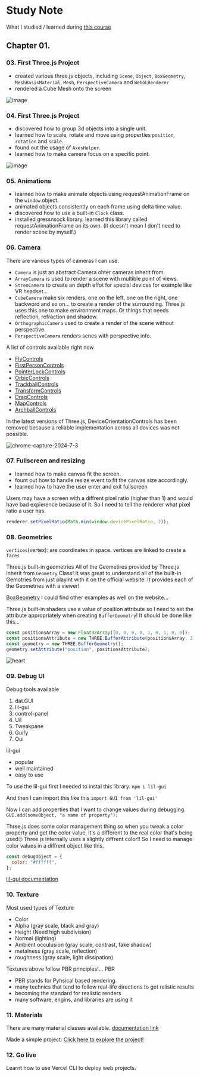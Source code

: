 # Study Note

What I studied / learned during [this course](https://threejs-journey.com)

## Chapter 01.

### 03. First Three.js Project

- created various three.js objects, including `Scene`, `Object`, `BoxGeometry`, `MeshBasisMaterial`, `Mesh`, `PerspectiveCamera` and `WebGLRenderer`
- rendered a Cube Mesh onto the screen

![image](https://github.com/jeheecheon/threejs-journey/assets/62019774/30d5affe-ac39-4f72-84c1-53ec849f5e8d)

### 04. First Three.js Project

- discovered how to group 3d objects into a single unit.
- learned how to scale, rotate and move using properties `position`, `rotation` and `scale`.
- found out the usage of `AxesHelper`.
- learned how to make camera focus on a specific point.

![image](https://github.com/jeheecheon/threejs-journey/assets/62019774/a72c574d-7ca1-4b30-a0fc-bb2261b5085c)

### 05. Animations

- learned how to make animate objects using requestAnimationFrame on the `window` object.
- animated objects consistently on each frame using delta time value.
- discovered how to use a built-in `Clock` class.
- installed gressnsock library. learned this library called requestAnimationFrame on its own.
  (it doesn't mean I don't need to render scene by myself.)

### 06. Camera

There are various types of cameras I can use.

- `Camera` is just an abstract Camera ohter cameras inherit from.
- `ArrayCamera` is used to render a scene with multible point of views.
- `StreoCamera` to create an depth effot for special devices for example like VR headset...
- `CubeCamera` make six renders, one on the left, one on the right, one backword and so on... to create a render of the surrounding. Three.js uses this one to make environment maps. Or things that needs reflection, refraction and shadow.
- `OrthographicCamera` used to create a render of the scene without perspective.
- `PerspectiveCamera` renders scnes with perspective info.

A list of controls available right now

- [FlyControls](https://threejs.org/docs/?q=control#examples/en/controls/FlyControls)
- [FirstPersonControls](https://threejs.org/docs/?q=control#examples/en/controls/FirstPersonControls)
- [PointerLockControls](https://threejs.org/docs/?q=control#examples/en/controls/PointerLockControls)
- [OrbicControls](https://threejs.org/docs/?q=control#examples/en/controls/OrbitControls)
- [TrackballControls](https://threejs.org/docs/?q=control#examples/en/controls/TrackballControls)
- [TransformControls](https://threejs.org/docs/?q=control#examples/en/controls/TransformControls)
- [DragControls](https://threejs.org/docs/?q=control#examples/en/controls/TransformControls)
- [MapControls](https://threejs.org/docs/?q=control#examples/en/controls/TransformControls)
- [ArchballControls](https://threejs.org/docs/?q=control#examples/en/controls/ArcballControls)

In the latest versions of Three.js, DeviceOrientationControls has been removed because a reliable implementation across all devices was not possible.

![chrome-capture-2024-7-3](https://github.com/jeheecheon/threejs-journey/assets/62019774/616cff37-2562-4bd2-8d73-afaf272d4a9f)

### 07. Fullscreen and resizing

- learned how to make canvas fit the screen.
- fount out how to handle resize event to fit the canvas size accordingly.
- learned how to have the user enter and exit fullscreen

Users may have a screen with a diffrent pixel ratio (higher than 1) and would have bad expierence because of it. So I need to tell the renderer what pixel ratio a user has.

```javascript
renderer.setPixelRatio(Math.min(window.devicePixelRatio, 2));
```

### 08. Geometries

`vertices`(vertex): are coordinates in space. vertices are linked to create a `faces`

Three.js built-in geometries
All of the Geometires provided by Three.js inherit from `Geometry` Class!
It was great to understand all of the built-in Gemotries from just playint with it on the official website. It provides each of the Geometries with a viewer!

[BoxGeometry](https://threejs.org/docs/?q=Geometry#api/en/geometries/BoxGeometry)
I could find other examples as well on the website...

Three.js built-in shaders use a value of position attribute so I need to set the attribute appropriately when creating `BufferGeometry`!
It should be done like this...

```javascript
const positionsArray = new Float32Array([0, 0, 0, 0, 1, 0, 1, 0, 0]);
const positionsAttribute = new THREE.BufferAttribute(positionsArray, 3);
const geometry = new THREE.BufferGeometry();
geometry.setAttribute("position", positionsAttribute);
```

![heart](https://github.com/jeheecheon/threejs-journey/assets/62019774/76130068-822c-4ea6-af74-9d0cc1f5380b)

### 09. Debug UI

Debug tools available

1. dat.GUI
2. lil-gui
3. control-panel
4. Uil
5. Tweakpane
6. Guify
7. Oui

lil-gui

- popular
- well maintained
- easy to use

To use the lil-gui
first I needed to instal this library.
`npm i lil-gui`

And then I can import this like this
`import GUI from 'lil-gui'`

Now I can add properties that I want to change values during debugging.
`GUI.add(someObject, "a name of property");`

Three.js does some color management thing so when you tweak a color property and get the color value, it's a different to the real color that's being used🙄
Three.js internally uses a slightly diffrent color!!
So I need to manage color values in a diffrent object like this.

```javascript
const debugObject = {
  color: "#ffffff",
};
```

[lil-gui documentation](https://lil-gui.georgealways.com/)

### 10. Texture

Most used types of Texture

- Color
- Alpha (gray scale, black and gray)
- Height (Need high subdivision)
- Normal (lighting)
- Ambient occulusion (gray scale, contrast, fake shadow)
- metalness (gray scale, reflection)
- roughness (gray scale, light dissipation)

Textures above follow PBR principles!...
PBR

- PBR stands for Pyhsical based rendering.
- many technics that tend to follow real-life directions to get relistic results
- becoming the standard for realistic renders
- many software, engins, and libraries are using it

### 11. Materials

There are many material classes available.
[documentation link](https://threejs.org/docs/#api/en/materials/MeshNormalMaterial)

Made a simple project: [Click here to explore the project!](https://jeheecheon.github.io/threejs-journey/practice-01-3d-text)

### 12. Go live

Learnt how to use Vercel CLI to deploy web projects.
